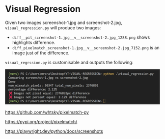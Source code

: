 # Visual Regression

Given two images screenshot-1.jpg and screenshot-2.jpg, `visual_regression.py` will produce two images:

- `diff__pil_screenshot-1.jpg__v__screenshot-2.jpg_1288.png` shows highlights difference.
- `diff_pixelmatch_screenshot-1.jpg__v__screenshot-2.jpg_7152.png` is an image just of the difference.

`visual_regrssion.py` is customisable and outputs the following:

![output](./_images/output.png)

https://github.com/whtsky/pixelmatch-py

https://pypi.org/project/pixelmatch/

https://playwright.dev/python/docs/screenshots
